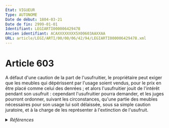 ```yaml
---
État: VIGUEUR
Type: AUTONOME
Date de début: 1804-03-21
Date de fin: 2999-01-01
Identifiant: LEGIARTI000006429478
Ancien identifiant: ACAXXXXXXXX5X00603AAXXAA
URL: article/LEGI/ARTI/00/00/06/42/94/LEGIARTI000006429478.xml
---
```


<h1>Article 603</h1>

A défaut d'une caution de la part de l'usufruitier, le propriétaire peut exiger
que les meubles qui dépérissent par l'usage soient vendus, pour le prix en être
placé comme celui des denrées ; et alors l'usufruitier jouit de l'intérêt
pendant son usufruit : cependant l'usufruitier pourra demander, et les juges
pourront ordonner, suivant les circonstances, qu'une partie des meubles
nécessaires pour son usage lui soit délaissée, sous sa simple caution juratoire,
et à la charge de les représenter à l'extinction de l'usufruit.


<details>
  <summary><em>Références</em></summary>

  <h2>Références faites par l'article</h2>
  
  <ul>
    <li>
      CODIFICATION source Loi 1804-01-30
    </li>
    <li>
      CREATION source Loi 1804-01-30 promulguée le 9 février 1804
    </li>
  </ul>
</details>
